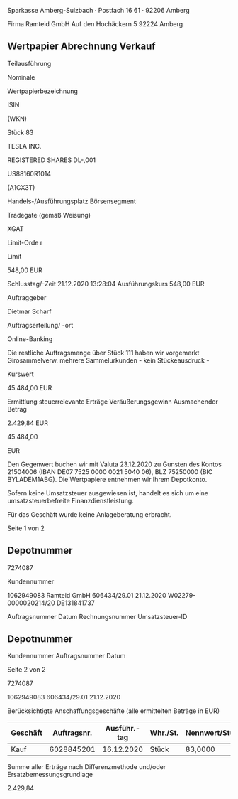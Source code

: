 <!-- image -->

Sparkasse Amberg-Sulzbach · Postfach 16 61 · 92206 Amberg

Firma Ramteid GmbH Auf den Hochäckern 5 92224 Amberg

## Wertpapier Abrechnung Verkauf

Teilausführung

Nominale

Wertpapierbezeichnung

ISIN

(WKN)

Stück 83

TESLA INC.

REGISTERED SHARES DL-,001

US88160R1014

(A1CX3T)

Handels-/Ausführungsplatz Börsensegment

Tradegate (gemäß Weisung)

XGAT

Limit-Orde r

Limit

548,00 EUR

Schlusstag/-Zeit 21.12.2020 13:28:04 Ausführungskurs 548,00 EUR

Auftraggeber

Dietmar Scharf

Auftragserteilung/ -ort

Online-Banking

Die restliche Auftragsmenge über Stück 111 haben wir vorgemerkt Girosammelverw. mehrere Sammelurkunden - kein Stückeausdruck -

Kurswert

45.484,00 EUR

Ermittlung steuerrelevante Erträge Veräußerungsgewinn Ausmachender Betrag

2.429,84 EUR

45.484,00

EUR

Den Gegenwert buchen wir mit Valuta 23.12.2020 zu Gunsten des Kontos 21504006 (IBAN DE07 7525 0000 0021 5040 06), BLZ 75250000 (BIC BYLADEM1ABG). Die Wertpapiere entnehmen wir Ihrem Depotkonto.

Sofern keine Umsatzsteuer ausgewiesen ist, handelt es sich um eine umsatzsteuerbefreite Finanzdienstleistung.

Für das Geschäft wurde keine Anlageberatung erbracht.

Seite 1 von 2

## Depotnummer

7274087

Kundennummer

1062949083 Ramteid GmbH 606434/29.01 21.12.2020 W02279-0000020214/20 DE131841737

Auftragsnummer Datum Rechnungsnummer Umsatzsteuer-ID

<!-- image -->

## Depotnummer

Kundennummer Auftragsnummer Datum

Seite 2 von 2

7274087

1062949083 606434/29.01 21.12.2020

Berücksichtigte Anschaffungsgeschäfte (alle ermittelten Beträge in EUR)

| Geschäft   |   Auftragsnr. | Ausführ.-tag   | Whr./St.   | Nennwert/Stück   | AS-Kosten   | Erlös     | ant. Ergebnis   |     |
|------------|---------------|----------------|------------|------------------|-------------|-----------|-----------------|-----|
| Kauf       |    6028845201 | 16.12.2020     | Stück      | 83,0000          | 43.054,16-  | 45.484,00 | 2.429,84        | (D) |

Summe aller Erträge nach Differenzmethode und/oder Ersatzbemessungsgrundlage

2.429,84